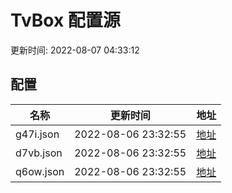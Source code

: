 
# TvBox 配置源

更新时间: 2022-08-07 04:33:12


## 配置

|   名称  | 更新时间  |地址  |
|  ----  | ----  |----  |
|  g47i.json | 2022-08-06 23:32:55 |[地址](https://box.okeybox.top/tv/g47i.json) |
|  d7vb.json | 2022-08-06 23:32:55 |[地址](https://box.okeybox.top/tv/d7vb.json) |
|  q6ow.json | 2022-08-06 23:32:55 |[地址](https://box.okeybox.top/tv/q6ow.json) |
  
    